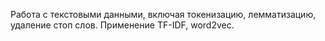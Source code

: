 Работа с текстовыми данными, включая токенизацию, лемматизацию, удаление стоп слов. Применение TF-IDF, word2vec.
